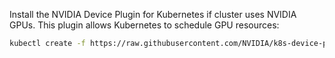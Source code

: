 Install the NVIDIA Device Plugin for Kubernetes if cluster uses NVIDIA GPUs. This plugin allows Kubernetes to schedule GPU resources:

```bash
kubectl create -f https://raw.githubusercontent.com/NVIDIA/k8s-device-plugin/master/nvidia-device-plugin.yml
```